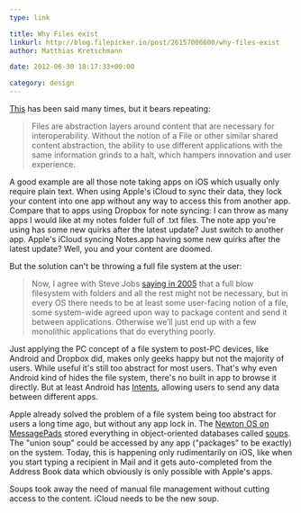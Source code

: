 ```yaml
---
type: link

title: Why Files exist
linkurl: http://blog.filepicker.io/post/26157006600/why-files-exist
author: Matthias Kretschmann

date: 2012-06-30 18:17:33+00:00

category: design
---
```


[This](http://blog.filepicker.io/post/26157006600/why-files-exist) has been said many times, but it bears repeating:

> Files are abstraction layers around content that are necessary for interoperability. Without the notion of a File or other similar shared content abstraction, the ability to use different applications with the same information grinds to a halt, which hampers innovation and user experience.

A good example are all those note taking apps on iOS which usually only require plain text. When using Apple's iCloud to sync their data, they lock your content into one app without any way to access this from another app. Compare that to apps using Dropbox for note syncing: I can throw as many apps I would like at my notes folder full of .txt files. The note app you're using has some new quirks after the latest update? Just switch to another app. Apple's iCloud syncing Notes.app having some new quirks after the latest update? Well, you and your content are doomed.

But the solution can't be throwing a full file system at the user:

> Now, I agree with Steve Jobs [saying in 2005](http://tech.fortune.cnn.com/2012/06/06/steve-jobs-why-is-the-file-system-the-face-of-the-os/) that a full blow filesystem with folders and all the rest might not be necessary, but in every OS there needs to be at least some user-facing notion of a file, some system-wide agreed upon way to package content and send it between applications. Otherwise we’ll just end up with a few monolithic applications that do everything poorly.

Just applying the PC concept of a file system to post-PC devices, like Android and Dropbox did, makes only geeks happy but not the majority of users. While useful it's still too abstract for most users. That's why even Android kind of hides the file system, there's no built in app to browse it directly. But at least Android has [Intents](http://developer.android.com/guide/components/intents-filters.html), allowing users to send any data between different apps.

Apple already solved the problem of a file system being too abstract for users a long time ago, but without any app lock in. The [Newton OS on MessagePads](http://en.wikipedia.org/wiki/Newton_(platform)) stored everything in object-oriented databases called [soups](http://www.canicula.com/newton/prog/soups.htm). The "union soup" could be accessed by any app ("packages" to be exactly) on the system. Today, this is happening  only rudimentarily on iOS, like when you start typing a recipient in Mail and it gets auto-completed from the Address Book data which obviously is only possible with Apple's apps.

Soups took away the need of manual file management without cutting access to the content. iCloud needs to be the new soup.

